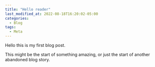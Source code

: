```yaml
---
title: "Hello reader"
last_modified_at: 2022-08-18T16:20:02-05:00
categories:
  - Blog
tags:
  - Meta
---
```


Hello this is my first blog post.

This might be the start of something amazing, or just the start of another abandoned blog story.
